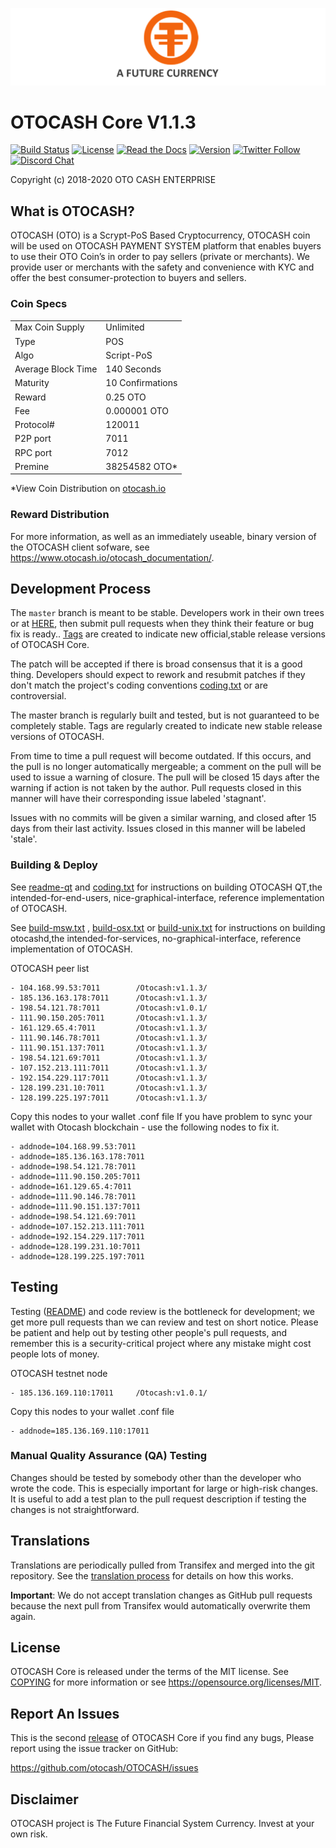 
[<img src="https://github.com/otocash/masterbuilder/blob/master/src/qt/res/images/githubbanner.png">](https://www.otocash.io)

OTOCASH Core V1.1.3 
=====================
[![Build Status](https://travis-ci.org/otocash/OTOCASH.svg?branch=master)](https://travis-ci.org/otocash/OTOCASH)
[![License][license-badge]][license-page]
[![Read the Docs](https://readthedocs.org/projects/yt2mp3/badge/?version=latest)](https://www.otocash.io/otocash_documentation/)
[![Version](https://img.shields.io/github/v/release/otocash/OTOCASH)](https://github.com/otocash/OTOCASH/releases/tag/v1.1.3)
[![Twitter Follow](https://img.shields.io/twitter/follow/otocashofficial.svg?style=social)](https://twitter.com/otocashofficial)
[![Discord Chat](https://img.shields.io/discord/308323056592486420.svg)](https://t.me/otocashofficial)  

[license-page]: LICENSE
[license-badge]: http://img.shields.io/badge/License-MIT-brightgreen.svg

Copyright (c) 2018-2020 OTO CASH ENTERPRISE

What is OTOCASH?
----------------

OTOCASH (OTO) is a Scrypt-PoS Based Cryptocurrency, OTOCASH coin will be used on OTOCASH PAYMENT SYSTEM platform that enables buyers to use their OTO Coin’s in order to pay sellers (private or merchants). We provide user or merchants with the safety and convenience with KYC and offer the best consumer-protection to buyers and sellers.

### Coin Specs
<table>
<tr><td>Max Coin Supply</td><td>Unlimited</td></tr>
<tr><td>Type</td><td>POS </td></tr>
<tr><td>Algo</td><td>Script-PoS</td></tr>
<tr><td>Average Block Time</td><td>140 Seconds</td></tr>
<tr><td>Maturity</td><td>10 Confirmations</td></tr>
<tr><td>Reward</td><td>0.25 OTO</td></tr>
<tr><td>Fee</td><td>0.000001 OTO</td></tr>
<tr><td>Protocol#</td><td>120011</td></tr>
<tr><td>P2P port</td><td>7011</td></tr>
<tr><td>RPC port</td><td>7012</td></tr>
<tr><td>Premine</td><td>38254582 OTO*</td></tr>
</table>

*View Coin Distribution on [otocash.io](https://www.otocash.io/#distribution)

### Reward Distribution
For more information, as well as an immediately useable, binary version of
the OTOCASH client sofware, see https://www.otocash.io/otocash_documentation/.


Development Process
-------------------

The `master` branch is meant to be stable. Developers work in their own trees or at [HERE](https://github.com/otocash/masterbuilder), then submit pull requests when they think their feature or bug fix is ready.. [Tags](https://github.com/otocash/OTOCASH/tags) are created to indicate new official,stable release versions of OTOCASH Core.

The patch will be accepted if there is broad consensus that it is a good thing.  Developers should expect to rework and resubmit patches if they don't match the project's coding conventions [coding.txt](/doc/coding.txt) or are controversial.

The master branch is regularly built and tested, but is not guaranteed to be completely stable. Tags are regularly created to indicate new stable release versions of OTOCASH.

From time to time a pull request will become outdated. If this occurs, and the pull is no longer automatically mergeable; a comment on the pull will be used to issue a warning of closure. The pull will be closed 15 days after the warning if action is not taken by the author. Pull requests closed in this manner will have their corresponding issue labeled 'stagnant'.

Issues with no commits will be given a similar warning, and closed after 15 days from their last activity. Issues closed in this manner will be labeled 'stale'.


### Building & Deploy

See  [readme-qt](/doc/readme-qt.rst) and [coding.txt](/doc/coding.txt) for instructions on building OTOCASH QT,the intended-for-end-users, nice-graphical-interface, reference implementation of OTOCASH.

See [build-msw.txt](/doc/build-msw.txt) , [build-osx.txt](/doc/build-osx.txt) or [build-unix.txt](/doc/build-unix.txt) for instructions on building otocashd,the intended-for-services, no-graphical-interface, reference implementation of OTOCASH.


OTOCASH peer list

```
- 104.168.99.53:7011	    /Otocash:v1.1.3/	 
- 185.136.163.178:7011      /Otocash:v1.1.3/	
- 198.54.121.78:7011	    /Otocash:v1.0.1/ 
- 111.90.150.205:7011       /Otocash:v1.1.3/  
- 161.129.65.4:7011         /Otocash:v1.1.3/ 
- 111.90.146.78:7011        /Otocash:v1.1.3/ 
- 111.90.151.137:7011       /Otocash:v1.1.3/ 
- 198.54.121.69:7011        /Otocash:v1.1.3/ 
- 107.152.213.111:7011      /Otocash:v1.1.3/
- 192.154.229.117:7011      /Otocash:v1.1.3/ 
- 128.199.231.10:7011       /Otocash:v1.1.3/ 
- 128.199.225.197:7011      /Otocash:v1.1.3/ 
```

Copy this nodes to your wallet .conf file
If you have problem to sync your wallet with Otocash blockchain - use the following nodes to fix it.

```
- addnode=104.168.99.53:7011
- addnode=185.136.163.178:7011 
- addnode=198.54.121.78:7011
- addnode=111.90.150.205:7011
- addnode=161.129.65.4:7011 
- addnode=111.90.146.78:7011
- addnode=111.90.151.137:7011 
- addnode=198.54.121.69:7011
- addnode=107.152.213.111:7011 
- addnode=192.154.229.117:7011
- addnode=128.199.231.10:7011
- addnode=128.199.225.197:7011
```




Testing
-------

Testing ([README](/src/test/README)) and code review is the bottleneck for development; we get more pull
requests than we can review and test on short notice. Please be patient and help out by testing
other people's pull requests, and remember this is a security-critical project where any mistake might cost people
lots of money.

OTOCASH testnet node

```
- 185.136.169.110:17011	    /Otocash:v1.0.1/	
```
Copy this nodes to your wallet .conf file

```
- addnode=185.136.169.110:17011
```


### Manual Quality Assurance (QA) Testing

Changes should be tested by somebody other than the developer who wrote the
code. This is especially important for large or high-risk changes. It is useful
to add a test plan to the pull request description if testing the changes is
not straightforward.

Translations
------------

Translations are periodically pulled from Transifex and merged into the git repository. See the
[translation process](doc/translation_process.md) for details on how this works.

**Important**: We do not accept translation changes as GitHub pull requests because the next
pull from Transifex would automatically overwrite them again.

License
-------

OTOCASH Core is released under the terms of the MIT license. See [COPYING](COPYING) for more
information or see https://opensource.org/licenses/MIT.

Report An Issues 
----------------

This is the second [release](https://github.com/otocash/OTOCASH/releases) of OTOCASH Core if you find any bugs, Please report using the issue tracker on GitHub:

https://github.com/otocash/OTOCASH/issues

Disclaimer
-------------------

OTOCASH project is The Future Financial System Currency.
Invest at your own risk.

